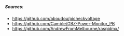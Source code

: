 ##### Sources:
- https://github.com/aboudou/picheckvoltage
- https://github.com/Camble/GBZ-Power-Monitor_PB
- https://github.com/AndrewFromMelbourne/raspidmx/
